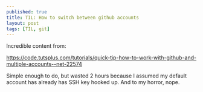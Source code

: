 ```yaml
---
published: true
title: TIL: How to switch between github accounts
layout: post
tags: [TIL, git]
---
```

Incredible content from:

<https://code.tutsplus.com/tutorials/quick-tip-how-to-work-with-github-and-multiple-accounts--net-22574>

Simple enough to do, but wasted 2 hours because I assumed my default account has already has SSH key hooked up. And to my horror, nope.